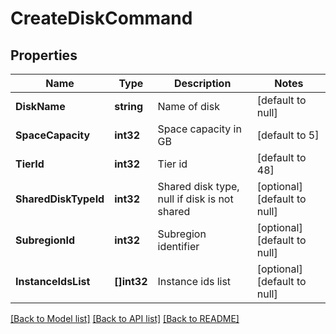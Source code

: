 # CreateDiskCommand

## Properties
Name | Type | Description | Notes
------------ | ------------- | ------------- | -------------
**DiskName** | **string** | Name of disk | [default to null]
**SpaceCapacity** | **int32** | Space capacity in GB | [default to 5]
**TierId** | **int32** | Tier id | [default to 48]
**SharedDiskTypeId** | **int32** | Shared disk type, null if disk is not shared | [optional] [default to null]
**SubregionId** | **int32** | Subregion identifier | [optional] [default to null]
**InstanceIdsList** | **[]int32** | Instance ids list | [optional] [default to null]

[[Back to Model list]](../README.md#documentation-for-models) [[Back to API list]](../README.md#documentation-for-api-endpoints) [[Back to README]](../README.md)


